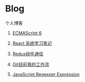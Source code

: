 # Blog
个人博客

1. [ECMAScript 6](https://github.com/sanshuiwang/ES6/issues/1)

2. [React 系统学习笔记](https://github.com/sanshuiwang/Blog/issues/2)

3. [Redux组件通信](https://github.com/sanshuiwang/Blog/issues/5)

4. [Git目前我的工作流](https://github.com/sanshuiwang/Blog/issues/4)

5. [JavaScript Regexper Expression]()
